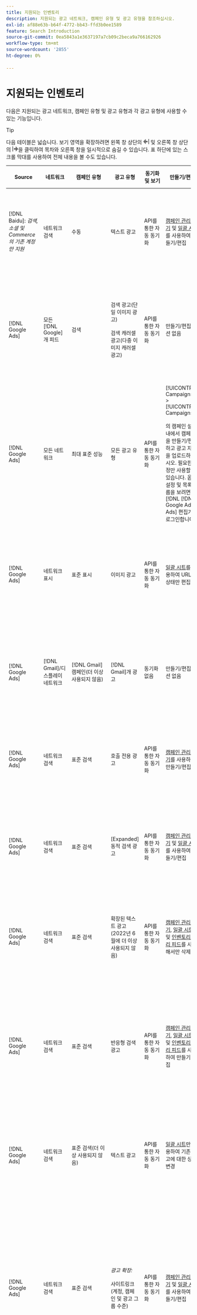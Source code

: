 ```yaml
---
title: 지원되는 인벤토리
description: 지원되는 광고 네트워크, 캠페인 유형 및 광고 유형을 참조하십시오.
exl-id: af88e63b-b64f-4772-bb43-ffd3b0ee1589
feature: Search Introduction
source-git-commit: 0ea5843a1e3637197a7cb09c2beca9a766162926
workflow-type: tm+mt
source-wordcount: '2855'
ht-degree: 0%

---
```


# 지원되는 인벤토리

다음은 지원되는 광고 네트워크, 캠페인 유형 및 광고 유형과 각 광고 유형에 사용할 수 있는 기능입니다.

>[!TIP]
>
>다음 테이블은 넓습니다. 보기 영역을 확장하려면 왼쪽 창 상단의 ![왼쪽 창 숨기기](/help/dsp/assets/hide-left-pane.png "왼쪽 창 숨기기") 및 오른쪽 창 상단의 ![오른쪽 창 숨기기](/help/dsp/assets/hide-right-pane.png "오른쪽 창 숨기기")을 클릭하여 목차와 오른쪽 창을 일시적으로 숨길 수 있습니다. 표 하단에 있는 스크롤 막대를 사용하여 전체 내용을 볼 수도 있습니다.

| Source | 네트워크 | 캠페인 유형 | 광고 유형 | 동기화 및 보기 | 만들기/편집 | 트랙[^1] | 최적화 | 보고서[^2] | Adobe Analytics 지원[^3] |
|----|----|----|----|----|----|----|----|----|----|
| [!DNL Baidu]: *검색, 소셜 및 Commerce의 기존 계정만 지원* | 네트워크 검색 | 수동 | 텍스트 광고 | API를 통한 자동 동기화 | [캠페인 관리 보기](/help/search-social-commerce/campaign-management/campaigns/campaign-management-options.md) 및 [일괄 시트](/help/search-social-commerce/campaign-management/bulksheets/bulksheet-about.md)를 사용하여 만들기/편집 | 예 | 수동 CPC 입찰 전략만 있는 캠페인 | 광고 수준 데이터 | 검색, 소셜 및 Commerce에 대한 Analytics 데이터<br><br>검색, 소셜 및 Commerce에서 Analytics에 대한 광고 수준 데이터 |
| [!DNL Google Ads] | 모든 [!DNL Google]개 피드 | 검색 | 검색 광고(단일 이미지 광고)<br><br>검색 캐러셀 광고(다중 이미지 캐러셀 광고) | API를 통한 자동 동기화 | 만들기/편집 옵션 없음 | 예 | 하이브리드 포트폴리오에서는 <br><br>입찰 및 입찰 전략 목표만 최적화 유형에 적용 가능한 대로 캠페인 예산과 함께 캠페인 수준에서 설정됩니다. | 광고 수준 데이터 | 검색, 소셜 및 Commerce에 대한 광고 수준 데이터 [업그레이드된 AMO ID 추적 코드를 사용](/help/integrations/analytics/ids.md#amo-id-formats)[^4]<br><br>검색, 소셜 및 Commerce에서 Analytics로의 광고 수준 데이터 |
| [!DNL Google Ads] | 모든 네트워크 | 최대 표준 성능 | 모든 광고 유형 | API를 통한 자동 동기화 | [!UICONTROL Campaigns] > [!UICONTROL Campaigns]<br><br>의 캠페인 설정 내에서 캠페인을 만들기/편집하고 광고 자산을 업로드하십시오. 필요한 설정만 사용할 수 있습니다. 옵션 설정 및 목록 그룹을 보려면 [!DNL [!DNL Google Ads] Ads] 편집기에 로그인합니다. | 예 | 하이브리드 포트폴리오에서는 <br><br>입찰 전략 목표만 캠페인 예산과 함께 캠페인 수준에서 설정됩니다. | 캠페인 수준 데이터<br><br>목록 그룹에 대한 데이터를 사용할 수 없으며 광고 네트워크에서 광고 수준 데이터를 제공하지 않습니다. | 검색, 소셜 및 Commerce에 대한 Analytics 데이터<br><br>검색, 소셜 및 Commerce에서 Analytics에 대한 캠페인 수준 데이터. 업그레이드된 [AMO ID 추적 코드](/help/integrations/analytics/ids.md#amo-id-formats)가 필요합니다. |
| [!DNL Google Ads] | 네트워크 표시 | 표준 표시 | 이미지 광고 | API를 통한 자동 동기화 | [일괄 시트](/help/search-social-commerce/campaign-management/bulksheets/bulksheet-about.md)를 사용하여 URL 및 상태만 편집 | 예. 광고 네트워크 내에서 추적 템플릿에 클릭 추적 태그를 수동으로 추가하는 경우 | — | 광고 수준 데이터이지만 뷰스루 데이터는 없음 | 검색, 소셜 및 Commerce에 대한 분석 데이터<br><br>검색, 소셜 및 Commerce에서 Analytics에 대한 광고 수준 데이터이지만 뷰스루 데이터는 없습니다 |
| [!DNL Google Ads] | [!DNL Gmail]/디스플레이 네트워크 | [!DNL Gmail] 캠페인(더 이상 사용되지 않음) | [!DNL Gmail]개 광고 | 동기화 없음 | 만들기/편집 옵션 없음 | — | — | 이전 캠페인 수준 데이터만 | 검색, 소셜 및 Commerce에 대한 기존 Analytics 데이터<br><br>검색, 소셜 및 Commerce에서 Analytics에 대한 기존 캠페인 수준 데이터 |
| [!DNL Google Ads] | 네트워크 검색 | 표준 검색 | 호출 전용 광고 | API를 통한 자동 동기화 | [캠페인 관리 보기](/help/search-social-commerce/campaign-management/campaigns/campaign-management-options.md)를 사용하여 만들기/편집 | 예. 계정 수준 랜딩 페이지 접미사 및 추적 템플릿을 사용하거나 [!DNL [!DNL Google Ads] Ads] Manager 내의 광고 수준에서 수동으로 추가합니다. | — | 광고 네트워크에서의 광고 그룹 수준 노출 횟수 및 클릭 수. 매출은 없음 | — |
| [!DNL Google Ads] | 네트워크 검색 | 표준 검색 | \[Expanded\] 동적 검색 광고 | API를 통한 자동 동기화 | [캠페인 관리 보기](/help/search-social-commerce/campaign-management/campaigns/campaign-management-options.md) 및 [일괄 시트](/help/search-social-commerce/campaign-management/bulksheets/bulksheet-about.md)를 사용하여 만들기/편집 | 예 | 캠페인이 웹 사이트 도메인을 지정하는 경우 광고 그룹의 경우 예<br><br>이고, 그렇지 않으면 동적 검색 대상의 경우 이 옵션을 사용합니다. | 캠페인 및 광고 그룹 수준 데이터<br><br>광고 네트워크에서는 광고 수준 데이터를 제공하지 않습니다. | 검색, 소셜 및 Commerce에 대한 Analytics 데이터<br><br>검색, 소셜 및 Commerce에서 Analytics에 대한 캠페인 및 광고 그룹 수준 데이터 |
| [!DNL Google Ads] | 네트워크 검색 | 표준 검색 | 확장된 텍스트 광고(2022년 6월에 더 이상 사용되지 않음) | API를 통한 자동 동기화 | [캠페인 관리 보기](/help/search-social-commerce/campaign-management/campaigns/campaign-management-options.md), [일괄 시트](/help/search-social-commerce/campaign-management/bulksheets/bulksheet-about.md) 및 [인벤토리 관리 피드](/help/search-social-commerce/campaign-management/inventory-feeds/inventory-feeds-about.md)를 사용해서만 삭제 | 예 | — | 광고 수준 데이터 | 검색, 소셜 및 Commerce에 대한 Analytics 데이터<br><br>검색, 소셜 및 Commerce에서 Analytics에 대한 광고 수준 데이터 |
| [!DNL Google Ads] | 네트워크 검색 | 표준 검색 | 반응형 검색 광고 | API를 통한 자동 동기화 | [캠페인 관리 보기](/help/search-social-commerce/campaign-management/campaigns/campaign-management-options.md), [일괄 시트](/help/search-social-commerce/campaign-management/bulksheets/bulksheet-about.md) 및 [인벤토리 관리 피드](/help/search-social-commerce/campaign-management/inventory-feeds/inventory-feeds-about.md)를 사용하여 만들기/편집 | 예 | 예 | 사용 가능한 모든 광고 요소에 대한 광고 수준 데이터<br><br><b>참고:</b> [!DNL [!DNL Google Ads] Ads]는 광고로 표시된 텍스트 조합에 대한 기본 편집기 외부의 데이터를 제공하지 않습니다. 각 텍스트 조합의 보고에 대한 자세한 내용은 [[!DNL [!DNL Google Ads] 광고] 설명서](https://support.google.com/google-ads/answer/7684791)를 참조하세요. | 검색, 소셜 및 Commerce에 대한 Analytics 데이터<br><br>검색, 소셜 및 Commerce에서 Analytics에 대한 광고 수준 데이터 |
| [!DNL Google Ads] | 네트워크 검색 | 표준 검색(더 이상 사용되지 않음) | 텍스트 광고 | API를 통한 자동 동기화 | [일괄 시트](/help/search-social-commerce/campaign-management/bulksheets/bulksheet-about.md)만 사용하여 기존 광고에 대한 상태 변경 | 예 | 예 | 광고 수준 데이터 | 검색, 소셜 및 Commerce에 대한 Analytics 데이터<br><br>검색, 소셜 및 Commerce에서 Analytics에 대한 광고 수준 데이터 |
| [!DNL Google Ads] | 네트워크 검색 | 표준 검색 | <i>광고 확장:</i><br><br>사이트링크(계정, 캠페인 및 광고 그룹 수준) | API를 통한 자동 동기화 | [캠페인 관리 보기](/help/search-social-commerce/campaign-management/campaigns/campaign-management-options.md) 및 [일괄 시트](/help/search-social-commerce/campaign-management/bulksheets/bulksheet-about.md)를 사용하여 만들기/편집 | —<br><br>사이트 링크에 &quot;추적 템플릿&quot; 필드가 있지만 Search, Social 및 Commerce은 클릭과 결과 전환을 개별 사이트 링크가 아닌 연결된 키워드에 매핑합니다. | — Search, Social 및 Commerce이 사이트링크에 최적화되지 않습니다. 대신 사이트링크가 포함된 광고와 관련된 키워드로 최적화됩니다. | —<br><br>연결된 키워드에 대한 데이터를 사용할 수 있습니다. [!DNL Google Ads]에서 [!DNL Campaigns] 탭 > [!DNL Ad Extensions] 탭에서 사이트 링크 수준 성능 데이터를 볼 수 있습니다.<br><br>사이트 링크를 클릭했을 때 개별 전환을 보려면 [트랜잭션 보고서](/help/search-social-commerce/reports/management/basic-advanced/transaction-report.md)를 생성하세요. 사이트 링크의 [!UICONTROL Link Type] 열 값은 <code>sl:&lt;사이트 링크 텍스트>입니다.</code>( 예: sl:현재 오퍼 참조) | Search, Social 및 Commerce에서 Analytics로의 연결된 키워드에 대한 데이터만 |
| [!DNL Google Ads] | 네트워크 검색 | 표준 검색 | <i>기타 광고 확장 기능:</i><br><br>Callout 확장 기능<br><br>위치 확장 기능<br><br>전화 확장 기능 | API를 통한 자동 동기화 | [캠페인 관리 보기](/help/search-social-commerce/campaign-management/campaigns/campaign-management-options.md)를 사용하여 콜아웃 및 전화 확장 관리를 수행합니다.<br><br>위치 확장을 사용할 수 없습니다. 기존 위치 확장 연결은 동기화되지만 삭제할 수만 있습니다. | —<br><br>사이트 링크에 &quot;추적 템플릿&quot; 필드가 있지만 Search, Social 및 Commerce은 클릭과 결과 전환을 개별 사이트 링크가 아닌 연결된 키워드에 매핑합니다.<br><br>다른 유형의 광고 확장에는 추적할 URL이 없으므로 검색, 소셜 및 Commerce에서 변환 데이터를 매핑할 수 없습니다. | — | —<br><br>[!DNL Google Ads]은 광고 확장에 대한 클릭 수를 확장이 포함된 광고와 연결된 키워드에 매핑합니다.<br><br>검색, 소셜 및 Commerce에서 확장 수준의 비용 또는 클릭 데이터를 사용할 수 없습니다. [!DNL Google Ads]에서 [!DNL Campaigns] 탭 > [!DNL Ad Extensions] 탭에서 비용을 확인하고 확장 수준에서 데이터를 클릭할 수 있습니다.<br><br>사이트 링크를 클릭했을 때 개별 전환을 보려면 [트랜잭션 보고서](/help/search-social-commerce/reports/management/basic-advanced/transaction-report.md)를 생성하세요. 사이트 링크의 [!UICONTROL Link Type] 열은 <code>sl:&lt;사이트 링크 텍스트>입니다.</code>( 예: sl:현재 오퍼 참조) | Search, Social 및 Commerce에서 Analytics로의 연결된 키워드에 대한 데이터만 |
| [!DNL Google Ads] | 쇼핑 네트워크 | 표준 쇼핑 | 제품 쇼핑 광고(크리에이티브 유형 &quot;Product&quot;) | API를 통한 자동 동기화 | 광고 복사본은 광고 그룹의 제품 그룹에 대해 자동으로 생성됩니다. [일괄 시트](/help/search-social-commerce/campaign-management/bulksheets/bulksheet-about.md) 및 [인벤토리 관리 피드](/help/search-social-commerce/campaign-management/inventory-feeds/inventory-feeds-about.md)<br><br>캠페인, 광고 그룹 및 제품 그룹을 만들고 [캠페인 관리 보기](/help/search-social-commerce/campaign-management/campaigns/campaign-management-options.md), [일괄 시트](/help/search-social-commerce/campaign-management/bulksheets/bulksheet-about.md) 및 [인벤토리 관리 피드](/help/search-social-commerce/campaign-management/inventory-feeds/inventory-feeds-about.md)를 사용하여 해당 상태만 편집할 수 있습니다. | 예. 광고 네트워크 내에서 추적 템플릿에 클릭 추적 태그를 수동으로 추가하는 경우 | 예 | 캠페인, 광고 그룹 및 제품 그룹 수준 데이터 [!DNL Google Ads]은(는) 쇼핑 캠페인에 대한 광고 수준 성과 데이터를 제공하지 않습니다. | 검색, 소셜 및 Commerce에 대한 Analytics 데이터<br><br>검색, 소셜 및 Commerce에서 Analytics에 대한 Campaign-, 광고 그룹- 및 제품 그룹 수준의 데이터 |
| [!DNL Google Ads] | [!DNL YouTube] | 비디오 | 비디오 광고 | API를 통한 동기화에는 [옵트인](/help/search-social-commerce/tools/sync-inventory.md)<br><br>기본 광고 세부 정보만 필요하며 썸네일은 필요하지 않습니다. | 만들기/편집 옵션 없음 | 예. 광고 네트워크 내에서 추적 템플릿에 클릭 추적 태그를 수동으로 추가하는 경우 | 하이브리드 포트폴리오에서만 [!UICONTROL Maximize Conversions] 입찰 전략을 사용하는 캠페인<br><br>하이브리드 포트폴리오에는 [!DNL YouTube] 캠페인만 포함되어야 합니다. | 캠페인 및 광고 그룹 수준 데이터<br><br>광고 네트워크에서는 광고 수준 데이터를 제공하지 않습니다. | 검색, 소셜 및 Commerce에 대한 Analytics 데이터<br><br>검색, 소셜 및 Commerce에서 Analytics에 대한 캠페인 및 광고 그룹 수준 데이터 |
| [!DNL Microsoft Advertising] | 모든 네트워크 | 최대 표준 성능 | 모든 광고 유형 | API를 통한 자동 동기화 | [!UICONTROL Campaigns] > [!UICONTROL Campaigns]에서 캠페인을 만들기/편집합니다. | 예 | 하이브리드 포트폴리오에서는 <br><br>입찰 전략 목표만 캠페인 예산과 함께 캠페인 수준에서 설정됩니다. | 캠페인 수준 데이터<br><br>광고 네트워크에서는 광고 수준 데이터를 제공하지 않습니다. | — |
| [!DNL Microsoft Advertising] | 대상 네트워크 | 대상 캠페인 유형: <br><br>&quot;[!UICONTROL Audience (image)]&quot; 및 &quot;[!UICONTROL Audience](피드)&quot;) | 반응형 광고<br><br>대상 네트워크용 이미지 기반 광고 및 제품 피드 기반 광고를 포함합니다 | API를 통한 자동 동기화 | [캠페인 관리 보기](/help/search-social-commerce/campaign-management/campaigns/campaign-management-options.md) 및 [일괄 시트](/help/search-social-commerce/campaign-management/bulksheets/bulksheet-about.md)를 사용하여 만들기/편집 | 예 | 향상된 CPC(eCPC) 캠페인; 하이브리드 포트폴리오에서 [!UICONTROL Maximize Conversions] 입찰 전략을 사용하는 캠페인 | 광고 수준 데이터 | 검색, 소셜 및 Commerce에 대한 Analytics 데이터<br><br>검색, 소셜 및 Commerce에서 Analytics에 대한 광고 수준 데이터 |
| [!DNL Microsoft Advertising] | 대상 네트워크 | [!UICONTROL Audience Video] | 반응형 광고 | API를 통한 자동 동기화 | [캠페인 관리 보기](/help/search-social-commerce/campaign-management/campaigns/campaign-management-options.md)를 사용하여 상위 캠페인 및 광고 그룹을 만듭니다. | 예 | 향상된 CPC(eCPC) 캠페인의 경우 지원<br><br>CPM 캠페인에는 사용할 수 없음 | 광고 수준 데이터 | 검색, 소셜 및 Commerce에 대한 Analytics 데이터<br><br>검색, 소셜 및 Commerce에서 Analytics에 대한 광고 수준 데이터 |
| [!DNL Microsoft Advertising] | 대상 네트워크 | [!UICONTROL Audience CTV Video] | 반응형 광고 | API를 통한 자동 동기화 | [캠페인 관리 보기](/help/search-social-commerce/campaign-management/campaigns/campaign-management-options.md)를 사용하여 상위 캠페인 및 광고 그룹을 만듭니다. | 예 | 향상된 CPC(eCPC) 캠페인의 경우 지원<br><br>CPM 캠페인에는 사용할 수 없음 | 광고 수준 데이터 | 검색, 소셜 및 Commerce에 대한 Analytics 데이터<br><br>검색, 소셜 및 Commerce에서 Analytics에 대한 광고 수준 데이터 |
| [!DNL Microsoft Advertising] | 대상 네트워크 | 검색 | &quot;[!DNL Prefer Audience Ad Format]&quot;이(가) 선택된 확장된 텍스트 광고 | API를 통한 자동 동기화 | [캠페인 관리 보기를 사용하여 만들기/편집](/help/search-social-commerce/campaign-management/campaigns/campaign-management-options.md)<br><br>이미지 광고 확장 기능 지원 안 함 | 예 | 예 | 광고 수준 데이터 | 검색, 소셜 및 Commerce에 대한 Analytics 데이터<br><br>검색, 소셜 및 Commerce에서 Analytics에 대한 광고 수준 데이터 |
| [!DNL Microsoft Advertising] | 대상 및 검색 네트워크 | 브랜드 쇼핑 캠페인:<br><br>브랜드 쇼핑: 입찰 전략 사용 [!UICONTROL Manual CPC]<br><br>브랜드 프로모션: 입찰 전략 사용 [!UICONTROL Cost per Sale] | 제품 광고 | API를 통한 자동 동기화 | [캠페인 관리 보기](/help/search-social-commerce/campaign-management/campaigns/campaign-management-options.md)를 사용하여 상위 캠페인, 광고 그룹 및 제품 그룹을 만듭니다. | 예 | 아니요 | 제품 그룹 수준 데이터 | 검색, 소셜 및 Commerce에 대한 Analytics 데이터<br><br>검색, 소셜 및 Commerce에서 Analytics에 대한 제품 그룹 수준 데이터 |
| [!DNL Microsoft Advertising] | [!DNL Microsoft Store] | 광고 저장 | 제품 광고 | API를 통한 자동 동기화 | [캠페인 관리 보기](/help/search-social-commerce/campaign-management/campaigns/campaign-management-options.md)를 사용하여 상위 캠페인, 광고 그룹 및 제품 그룹을 만듭니다. | 예 | [!UICONTROL Manual CPC]개 캠페인의 경우 예. <br><br>은(는) [!UICONTROL Manual CPA] 캠페인에 사용할 수 없습니다. | 제품 그룹 수준 데이터 | 검색, 소셜 및 Commerce에 대한 Analytics 데이터<br><br>검색, 소셜 및 Commerce에서 Analytics에 대한 제품 그룹 수준 데이터 |
| [!DNL Microsoft Advertising] | 네트워크 검색 | 검색 | \[Expanded\] 동적 검색 광고 | API를 통한 자동 동기화 | [캠페인 관리 보기](/help/search-social-commerce/campaign-management/campaigns/campaign-management-options.md) 및 [일괄 시트](/help/search-social-commerce/campaign-management/bulksheets/bulksheet-about.md)를 사용하여 만들기/편집 | 예 | 예 | 광고 수준 데이터 | 검색, 소셜 및 Commerce에 대한 Analytics 데이터<br><br>검색, 소셜 및 Commerce에서 Analytics에 대한 광고 수준 데이터 |
| [!DNL Microsoft Advertising] | 네트워크 검색 | 검색 | 확장된 텍스트 광고(2023년 2월에 더 이상 사용되지 않음) | API를 통한 자동 동기화 | [캠페인 관리 보기](/help/search-social-commerce/campaign-management/campaigns/campaign-management-options.md), [일괄 시트](/help/search-social-commerce/campaign-management/bulksheets/bulksheet-about.md) 및 [인벤토리 관리 피드](/help/search-social-commerce/campaign-management/inventory-feeds/inventory-feeds-about.md)를 통해서만 기존 광고의 상태를 편집할 수 있습니다. | 예 | 예 | 광고 수준 데이터 | 검색, 소셜 및 Commerce에 대한 Analytics 데이터<br><br>검색, 소셜 및 Commerce에서 Analytics에 대한 광고 수준 데이터 |
| [!DNL Microsoft Advertising] | 네트워크 검색 | 검색 | 멀티미디어 광고 | API를 통한 자동 동기화 | [캠페인 관리 보기](/help/search-social-commerce/campaign-management/campaigns/campaign-management-options.md)를 사용하여 만들기/편집합니다. [일괄 시트](/help/search-social-commerce/campaign-management/bulksheets/bulksheet-about.md)에서만 상태 및 URL에 대한 지원도 편집합니다. | 예 | 예 | 광고 수준 데이터 | 검색, 소셜 및 Commerce에 대한 Analytics 데이터<br><br>검색, 소셜 및 Commerce에서 Analytics에 대한 광고 수준 데이터 |
| [!DNL Microsoft Advertising] | 네트워크 검색 | 검색 | 반응형 검색 광고 | API를 통한 자동 동기화 | [캠페인 관리 보기](/help/search-social-commerce/campaign-management/campaigns/campaign-management-options.md), [일괄 시트](/help/search-social-commerce/campaign-management/bulksheets/bulksheet-about.md) 및 [인벤토리 관리 피드](/help/search-social-commerce/campaign-management/inventory-feeds/inventory-feeds-about.md)를 사용하여 만들기/편집 | 예 | 예 | 광고 수준 데이터 | 검색, 소셜 및 Commerce에 대한 Analytics 데이터<br><br>검색, 소셜 및 Commerce에서 Analytics에 대한 광고 수준 데이터 |
| [!DNL Microsoft Advertising] | 네트워크 검색 | 검색 | 표준 텍스트 광고(2017년에 더 이상 사용되지 않음) | API를 통한 자동 동기화 | [캠페인 관리 보기](/help/search-social-commerce/campaign-management/campaigns/campaign-management-options.md) 및 [일괄 시트](/help/search-social-commerce/campaign-management/bulksheets/bulksheet-about.md)만 사용하여 편집 | 예 | 예 | 광고 수준 데이터 | 검색, 소셜 및 Commerce에 대한 Analytics 데이터<br><br>검색, 소셜 및 Commerce에서 Analytics에 대한 광고 수준 데이터 |
| [!DNL Microsoft Advertising] | 네트워크 검색 | 표준 검색 | <i>광고 확장:</i><br><br>사이트 링크(캠페인 수준) | API를 통한 자동 동기화 | [캠페인 관리 보기](/help/search-social-commerce/campaign-management/campaigns/campaign-management-options.md) 및 [일괄 시트](/help/search-social-commerce/campaign-management/bulksheets/bulksheet-about.md)를 사용하여 만들기/편집 | —<br><br>캠페인 수준 사이트링크에 &quot;[!UICONTROL Tracking Template]&quot; 필드가 있지만 검색, 소셜 및 Commerce은 클릭수 및 결과 전환을 개별 사이트링크가 아닌 연결된 키워드로 매핑합니다. | —<br><br>검색, 소셜 및 Commerce이 사이트 링크에 최적화되지 않습니다. 대신 사이트링크가 포함된 광고와 관련된 키워드로 최적화됩니다. | —<br><br>연결된 키워드에 대한 데이터를 사용할 수 있습니다. 사이트 링크 수준 성능 데이터의 경우 [!DNL Microsoft Advertising] 광고 편집기를 사용하십시오.<br><br>사이트 링크를 클릭했을 때 개별 전환을 보려면 [트랜잭션 보고서](/help/search-social-commerce/reports/management/basic-advanced/transaction-report.md)를 생성하세요. 사이트 링크의 [!UICONTROL Link Type] 열은 <code>sl:&lt;사이트 링크 텍스트>입니다.</code>( 예: sl:현재 오퍼 참조) | Search, Social 및 Commerce에서 Analytics로의 연결된 키워드에 대한 데이터만 |
| [!DNL Microsoft Advertising] | 쇼핑 네트워크 | 표준 쇼핑 | 제품 광고 | API를 통한 자동 동기화 | [캠페인 관리 보기](/help/search-social-commerce/campaign-management/campaigns/campaign-management-options.md) 및 [일괄 시트](/help/search-social-commerce/campaign-management/bulksheets/bulksheet-about.md)만 사용하여 프로모션 라인을 만들기/편집합니다. 광고는 자동으로 생성됩니다. [캠페인 관리 보기](/help/search-social-commerce/campaign-management/campaigns/campaign-management-options.md), [일괄 시트](/help/search-social-commerce/campaign-management/bulksheets/bulksheet-about.md) 및 [인벤토리 관리 피드](/help/search-social-commerce/campaign-management/inventory-feeds/inventory-feeds-about.md)를 사용하여 상위 캠페인, 광고 그룹 및 제품 그룹을 만들 수 있습니다. | 예. 광고 네트워크 내에서 추적 템플릿에 클릭 추적 태그를 수동으로 추가하는 경우 | 예 | 광고 수준 데이터<br><br>쇼핑 광고를 클릭했을 때 개별 전환을 보려면 [거래 보고서](/help/search-social-commerce/reports/management/basic-advanced/transaction-report.md)를 생성하세요. 제품 목록의 [!UICONTROL Link Type] 열은 `pla:&lt;product ID&gt;`입니다(예: pla:8525822). | 검색, 소셜 및 Commerce에 대한 Analytics 데이터<br><br>검색, 소셜 및 Commerce에서 Analytics에 대한 광고 수준 데이터 |
| [!DNL Microsoft Advertising] | 쇼핑 네트워크: 스마트 쇼핑 | 스마트 쇼핑(검색, 소셜 및 Commerce의 Beta 기능) | 제품 광고 | 기본적으로 API를 통해 자동 동기화되지만 [옵트아웃](/help/search-social-commerce/tools/sync-inventory.md)될 수 있습니다. | 만들기/편집 옵션 없음 | 예. 광고 네트워크 내에서 추적 템플릿에 클릭 추적 태그를 수동으로 추가하는 경우 | 하이브리드 포트폴리오에서만 [!UICONTROL Maximize Conversion Value] 및 [!UICONTROL tROAS] 입찰 전략으로 캠페인 검색<br><br>목표에는 [!DNL Adobe] 지표만 포함되어야 하며 Search, Social 및 Commerce 목표를 [!DNL Microsoft Advertising]에 업로드할 수 있어야 합니다. | 광고 수준 데이터<br><br>쇼핑 광고를 클릭했을 때 개별 전환을 보려면 [거래 보고서](/help/search-social-commerce/reports/management/basic-advanced/transaction-report.md)를 생성하세요. 제품 목록의 [!UICONTROL Link Type] 열은 `pla:&lt;product ID&gt;`입니다(예: pla:8525822). | 검색, 소셜 및 Commerce에 대한 Analytics 데이터<br><br>검색, 소셜 및 Commerce에서 Analytics에 대한 광고 수준 데이터 |
| [!DNL Naver] | 네트워크 검색 | 웹 사이트 | 텍스트 광고 | —<br><br>동기화는 없지만 계정 구조를 수동으로 복제하고 보고 및 전환 속성에 대한 일일 트래픽 지표를 업로드할 수 있습니다<br><br>참조: &quot;[구현 [!DNL Naver] 추적 전용 계정](/help/search-social-commerce/campaign-management/naver-tracking-only-account-implement.md)&quot; | 만들기/편집 옵션이 없습니다<br><br>[일괄 시트 템플릿](/help/search-social-commerce/campaign-management/bulksheets/bulksheet-about.md)을 사용하여 계정 구조를 수동으로 복제/편집할 수 있습니다. | 예. 광고 네트워크 내의 키워드 설정에 클릭 추적 태그를 추가할 때 | —<br><br>입찰 없음 | 광고 수준 데이터 | 검색, 소셜 및 Commerce에 대한 Analytics 데이터이지만, 그 반대는 아닙니다. |
| [!DNL Pinterest](동기화 지원은 2022년에 종료됨) | 네트워크 검색 | 검색 배치만 있는 트래픽 캠페인 및 키워드 타깃팅이 있는 광고 그룹 | 홍보된 핀 | 2022년 7월 21일까지 동기화<br><br>이전 계정 정보를 읽기 전용으로 사용할 수 없습니다. | 만들기/편집 옵션 없음 | — | — | pinterest의 기존 광고 수준 노출 횟수 및 클릭 수(매출은 없음), 2022년 7월 21일까지 동기화됨. | 검색, 소셜 및 Commerce에 대한 Analytics 데이터이지만, 그 반대는 아닙니다. |
| [!DNL Yahoo! Display Network] | 네트워크 표시 | 표시 | 배너 광고, 반응형 이미지 광고 | API를 통한 자동 동기화(읽기 전용) | 만들기/편집 옵션 없음 | 예. 광고 네트워크 내에서 추적 템플릿에 클릭 추적 태그를 수동으로 추가하는 경우 | [!UICONTROL Manual CPC] 입찰 전략만 사용하는 캠페인<br><br>동일한 입찰이 광고 그룹의 모든 광고에 적용됩니다. | 광고 수준 데이터 | 검색, 소셜 및 Commerce에 대한 Analytics 데이터<br><br>검색, 소셜 및 Commerce에서 Analytics에 대한 광고 수준 데이터 |
| [!DNL Yahoo! Display Network] | 네트워크 검색 | 검색 | 텍스트 광고(긴 광고 및 짧은 광고) | API를 통한 자동 동기화 | 만들기/편집 옵션 없음 | 예. 광고 네트워크 내에서 추적 템플릿에 클릭 추적 태그를 수동으로 추가하는 경우 | 수동 CPC 입찰 전략만 사용하는 캠페인<br><br>동일한 입찰이 광고 그룹의 모든 광고에 적용됩니다. | 광고 수준 데이터 | 검색, 소셜 및 Commerce에 대한 Analytics 데이터<br><br>검색, 소셜 및 Commerce에서 Analytics에 대한 광고 수준 데이터 |
| [!DNL Yahoo! Japan Ads] | 네트워크 검색 | 스폰서 검색 | 확장 텍스트 광고<br><br>(레거시 광고만 해당, 반응형 검색 대신 2022년 9월에 더 이상 사용되지 않음) | API를 통한 자동 동기화 | [캠페인 관리 보기](/help/search-social-commerce/campaign-management/campaigns/campaign-management-options.md), [일괄 시트](/help/search-social-commerce/campaign-management/bulksheets/bulksheet-about.md) 및 [인벤토리 관리 피드](/help/search-social-commerce/campaign-management/inventory-feeds/inventory-feeds-about.md)를 사용해서만 삭제 | 예 | [!UICONTROL Manual CPC] 입찰 전략만 포함된 캠페인 | 광고 수준 데이터 | 검색, 소셜 및 Commerce에 대한 Analytics 데이터<br><br>검색, 소셜 및 Commerce에서 Analytics에 대한 광고 수준 데이터 |
| [!DNL Yahoo! Japan Ads] | 네트워크 검색 | 스폰서 검색 | 반응형 검색 광고 | API를 통한 자동 동기화 | 만들기/편집 옵션 없음 | 예. 광고 네트워크 내에서 클릭 추적 태그를 수동으로 추가할 때 | [!UICONTROL Manual CPC] 입찰 전략만 포함된 캠페인 | 광고 수준 데이터 | 검색, 소셜 및 Commerce에 대한 Analytics 데이터<br><br>검색, 소셜 및 Commerce에서 Analytics에 대한 광고 수준 데이터 |
| [!DNL Yahoo! Japan Ads] | 네트워크 검색 | 스폰서 검색 | 표준 텍스트 광고(2017년에 더 이상 사용되지 않음) | API를 통한 자동 동기화 | [일괄 시트](/help/search-social-commerce/campaign-management/bulksheets/bulksheet-about.md)를 사용해서만 삭제 | 예 | [!UICONTROL Manual CPC] 입찰 전략만 포함된 캠페인 | 광고 수준 데이터 | 검색, 소셜 및 Commerce에 대한 Analytics 데이터<br><br>검색, 소셜 및 Commerce에서 Analytics에 대한 광고 수준 데이터 |
| [!DNL Yahoo Native](동기화 지원은 2022년에 종료됨) | 기본 네트워크 | 기본 | 텍스트 광고 | 2022년 3월 10일까지 동기화<br><br>이전 계정 정보를 읽기 전용으로 사용할 수 없습니다. | 만들기/편집 옵션 없음 | — | — | —<br><br>2022년 3월 10일까지 동기화된 레거시 광고 수준 데이터입니다. | 검색, 소셜 및 Commerce에 대한 Analytics 데이터이지만, 그 반대는 아닙니다. |
| [!DNL Yandex] | 네트워크 검색 | 검색 | 텍스트 광고 | API를 통한 자동 동기화 | [캠페인 관리 보기](/help/search-social-commerce/campaign-management/campaigns/campaign-management-options.md), [일괄 시트](/help/search-social-commerce/campaign-management/bulksheets/bulksheet-about.md) 및 [인벤토리 관리 피드](/help/search-social-commerce/campaign-management/inventory-feeds/inventory-feeds-about.md)를 사용하여 만들기/편집 | 예 | CPC 입찰 전략만 있는 캠페인 | 광고 수준 데이터 | 검색, 소셜 및 Commerce에 대한 Analytics 데이터<br><br>검색, 소셜 및 Commerce에서 Analytics에 대한 광고 수준 데이터 |
| [!DNL Yandex] | 네트워크 표시 | 디스플레이/컨텐츠 | 텍스트 광고 | API를 통한 자동 동기화 | [캠페인 관리 보기](/help/search-social-commerce/campaign-management/campaigns/campaign-management-options.md), [일괄 시트](/help/search-social-commerce/campaign-management/bulksheets/bulksheet-about.md) 및 [인벤토리 관리 피드](/help/search-social-commerce/campaign-management/inventory-feeds/inventory-feeds-about.md)를 사용하여 만들기/편집 | 예 | CPC 입찰 전략만 있는 캠페인 | 광고 수준 데이터 | 검색, 소셜 및 Commerce에 대한 Analytics 데이터<br><br>검색, 소셜 및 Commerce에서 Analytics에 대한 광고 수준 데이터 |

[^1]: 대부분의 광고 네트워크 및 캠페인 유형의 경우 활성 캠페인(캠페인 수준에서 설정되었거나 계정 설정에서 상속됨)에 대해 &quot;[!UICONTROL EF Redirect]&quot; 및 &quot;[!UICONTROL Auto Upload]&quot; 추적 설정을 활성화하면 검색, 소셜 및 Commerce에서 광고 그룹 구성 요소가 동기화될 때마다 해당 구성 요소에 대한 추적 URL을 자동으로 만들어 광고 네트워크에 업로드합니다. 그렇지 않으면 추적 URL을 생성하여 계정, 캠페인 또는 캠페인 구성 요소 설정에 추가해야 합니다. 광고 네트워크 및 개체별 클릭 추적 URL을 생성하는 시기 및 방법](/help/search-social-commerce/tracking/click-tracking-ways-to-generate.md)을(를) 참조하십시오.[

[^2]: 검색, 소셜 및 Commerce 내에서 사용할 수 있는 최적화 안내서의 &quot;캠페인 입찰 전략별 적격 포트폴리오 유형&quot;을 참조하십시오.

[^3]: Adobe Analytics과의 통합이 필요합니다. &quot;[Adobe Advertising 분석 개요](https://experienceleague.adobe.com/docs/advertising/integrations/analytics/overview.html)&quot;를 참조하십시오.

[^4]: [!DNL Analytics] 데이터가 계정에 일반적으로 사용하는 AMO ID 형식에 관계없이 업그레이드된 AMO ID 추적 매개 변수(`s_kwcid`(으)로 시작)를 사용하여 Search, Social 및 Commerce으로 전송됩니다. 일반적으로 이전 버전의 AMO ID를 사용하는 경우 최상의 경험을 위해 새 AMO ID 형식으로 업그레이드하는 것이 좋습니다. 그러나 클릭/비용 데이터와 매출 데이터가 서로 다른 AMO ID를 사용하여 추적되더라도 두 데이터 세트는 모두 동일한 캠페인 및 계정에서 완전히 분류되고 집계됩니다.
